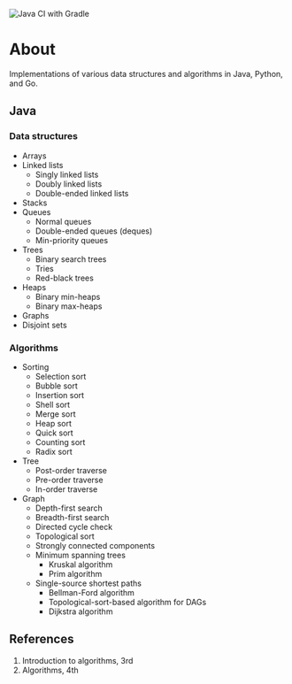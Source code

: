 ![Java CI with Gradle](https://github.com/khanhpdt/dsalgs-java/actions/workflows/gradle.yml/badge.svg)

# About

Implementations of various data structures and algorithms in Java, Python, and Go.

## Java

### Data structures

- Arrays
- Linked lists
  - Singly linked lists
  - Doubly linked lists
  - Double-ended linked lists
- Stacks
- Queues
  - Normal queues
  - Double-ended queues (deques)
  - Min-priority queues
- Trees
  - Binary search trees
  - Tries
  - Red-black trees
- Heaps
  - Binary min-heaps
  - Binary max-heaps
- Graphs
- Disjoint sets

### Algorithms

- Sorting
  - Selection sort
  - Bubble sort
  - Insertion sort
  - Shell sort
  - Merge sort
  - Heap sort
  - Quick sort
  - Counting sort
  - Radix sort
- Tree
  - Post-order traverse
  - Pre-order traverse
  - In-order traverse
- Graph
  - Depth-first search
  - Breadth-first search
  - Directed cycle check
  - Topological sort
  - Strongly connected components
  - Minimum spanning trees
    - Kruskal algorithm
    - Prim algorithm
  - Single-source shortest paths
    - Bellman-Ford algorithm
    - Topological-sort-based algorithm for DAGs
    - Dijkstra algorithm




## References

1. Introduction to algorithms, 3rd
2. Algorithms, 4th
